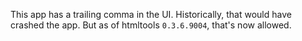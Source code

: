 This app has a trailing comma in the UI. Historically, that would have crashed the app. But as of htmltools `0.3.6.9004`, that's now allowed.
